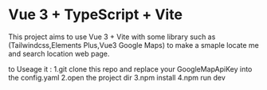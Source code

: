 # Vue 3 + TypeScript + Vite 
This project aims to use Vue 3 + Vite with some library such as (Tailwindcss,Elements Plus,Vue3 Google Maps) to make a smaple locate me and search location web page.

to Useage it :
1.git clone this repo and replace your GoogleMapApiKey into the config.yaml 
2.open the project dir
3.npm install
4.npm run dev
